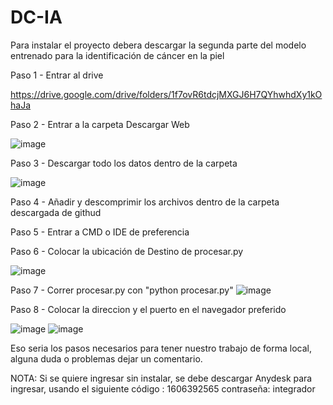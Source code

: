 # DC-IA
Para instalar el proyecto debera descargar la segunda parte del modelo entrenado para la identificación de cáncer en la piel

Paso 1 - Entrar al drive

https://drive.google.com/drive/folders/1f7ovR6tdcjMXGJ6H7QYhwhdXy1kOhaJa

Paso 2 - Entrar a la carpeta Descargar Web 

![image](https://github.com/K-834/DC-IA/assets/84693877/6b3f92a6-fb9a-40ca-b807-1e4419bf9d21)

Paso 3 - Descargar todo los datos dentro de la carpeta 

![image](https://github.com/K-834/DC-IA/assets/84693877/1c1f75d2-d061-41d7-9578-b8dfec9335cc)

Paso 4 - Añadir y descomprimir los archivos dentro de la carpeta descargada de githud

Paso 5 - Entrar a CMD o IDE de preferencia

Paso 6 - Colocar la ubicación de Destino de procesar.py

![image](https://github.com/K-834/DC-IA/assets/84693877/ecf8b37d-b94c-4258-b09c-27748d79e6e4)

Paso 7 - Correr procesar.py con "python procesar.py"
![image](https://github.com/K-834/DC-IA/assets/84693877/5c8db215-d7c7-4b02-bb49-2e70f7ce7c8e)

Paso 8 - Colocar la direccion y el puerto en el navegador preferido 

![image](https://github.com/K-834/DC-IA/assets/84693877/9f8a91d6-5279-4780-80b9-5ef446259626)
![image](https://github.com/K-834/DC-IA/assets/84693877/aa0c8cd8-a7f8-4d83-8be1-b24368076a7b)

Eso seria los pasos necesarios para tener nuestro trabajo de forma local, alguna duda o problemas dejar un comentario. 

NOTA: Si se quiere ingresar sin instalar, se debe descargar Anydesk para ingresar, usando el siguiente código : 1606392565
contraseña: integrador

 
